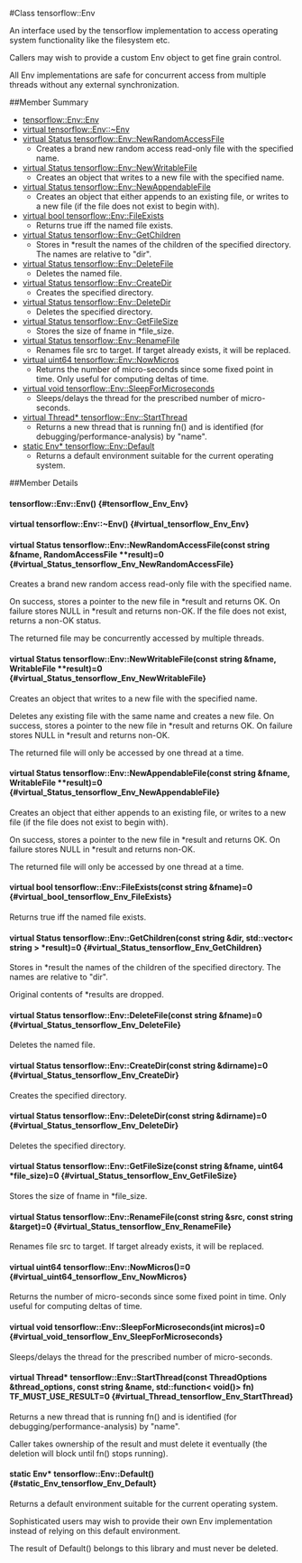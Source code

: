 #Class tensorflow::Env

An interface used by the tensorflow implementation to access operating system functionality like the filesystem etc.

Callers may wish to provide a custom Env object to get fine grain control.

All Env implementations are safe for concurrent access from multiple threads without any external synchronization.

##Member Summary

* [tensorflow::Env::Env](#tensorflow_Env_Env)
* [virtual tensorflow::Env::~Env](#virtual_tensorflow_Env_Env)
* [virtual Status tensorflow::Env::NewRandomAccessFile](#virtual_Status_tensorflow_Env_NewRandomAccessFile)
  * Creates a brand new random access read-only file with the specified name.
* [virtual Status tensorflow::Env::NewWritableFile](#virtual_Status_tensorflow_Env_NewWritableFile)
  * Creates an object that writes to a new file with the specified name.
* [virtual Status tensorflow::Env::NewAppendableFile](#virtual_Status_tensorflow_Env_NewAppendableFile)
  * Creates an object that either appends to an existing file, or writes to a new file (if the file does not exist to begin with).
* [virtual bool tensorflow::Env::FileExists](#virtual_bool_tensorflow_Env_FileExists)
  * Returns true iff the named file exists.
* [virtual Status tensorflow::Env::GetChildren](#virtual_Status_tensorflow_Env_GetChildren)
  * Stores in *result the names of the children of the specified directory. The names are relative to &quot;dir&quot;.
* [virtual Status tensorflow::Env::DeleteFile](#virtual_Status_tensorflow_Env_DeleteFile)
  * Deletes the named file.
* [virtual Status tensorflow::Env::CreateDir](#virtual_Status_tensorflow_Env_CreateDir)
  * Creates the specified directory.
* [virtual Status tensorflow::Env::DeleteDir](#virtual_Status_tensorflow_Env_DeleteDir)
  * Deletes the specified directory.
* [virtual Status tensorflow::Env::GetFileSize](#virtual_Status_tensorflow_Env_GetFileSize)
  * Stores the size of fname in *file_size.
* [virtual Status tensorflow::Env::RenameFile](#virtual_Status_tensorflow_Env_RenameFile)
  * Renames file src to target. If target already exists, it will be replaced.
* [virtual uint64 tensorflow::Env::NowMicros](#virtual_uint64_tensorflow_Env_NowMicros)
  * Returns the number of micro-seconds since some fixed point in time. Only useful for computing deltas of time.
* [virtual void tensorflow::Env::SleepForMicroseconds](#virtual_void_tensorflow_Env_SleepForMicroseconds)
  * Sleeps/delays the thread for the prescribed number of micro-seconds.
* [virtual Thread* tensorflow::Env::StartThread](#virtual_Thread_tensorflow_Env_StartThread)
  * Returns a new thread that is running fn() and is identified (for debugging/performance-analysis) by &quot;name&quot;.
* [static Env* tensorflow::Env::Default](#static_Env_tensorflow_Env_Default)
  * Returns a default environment suitable for the current operating system.

##Member Details

#### tensorflow::Env::Env() {#tensorflow_Env_Env}





#### virtual tensorflow::Env::~Env() {#virtual_tensorflow_Env_Env}





#### virtual Status tensorflow::Env::NewRandomAccessFile(const string &amp;fname, RandomAccessFile **result)=0 {#virtual_Status_tensorflow_Env_NewRandomAccessFile}

Creates a brand new random access read-only file with the specified name.

On success, stores a pointer to the new file in *result and returns OK. On failure stores NULL in *result and returns non-OK. If the file does not exist, returns a non-OK status.

The returned file may be concurrently accessed by multiple threads.

#### virtual Status tensorflow::Env::NewWritableFile(const string &amp;fname, WritableFile **result)=0 {#virtual_Status_tensorflow_Env_NewWritableFile}

Creates an object that writes to a new file with the specified name.

Deletes any existing file with the same name and creates a new file. On success, stores a pointer to the new file in *result and returns OK. On failure stores NULL in *result and returns non-OK.

The returned file will only be accessed by one thread at a time.

#### virtual Status tensorflow::Env::NewAppendableFile(const string &amp;fname, WritableFile **result)=0 {#virtual_Status_tensorflow_Env_NewAppendableFile}

Creates an object that either appends to an existing file, or writes to a new file (if the file does not exist to begin with).

On success, stores a pointer to the new file in *result and returns OK. On failure stores NULL in *result and returns non-OK.

The returned file will only be accessed by one thread at a time.

#### virtual bool tensorflow::Env::FileExists(const string &amp;fname)=0 {#virtual_bool_tensorflow_Env_FileExists}

Returns true iff the named file exists.



#### virtual Status tensorflow::Env::GetChildren(const string &amp;dir, std::vector&lt; string &gt; *result)=0 {#virtual_Status_tensorflow_Env_GetChildren}

Stores in *result the names of the children of the specified directory. The names are relative to &quot;dir&quot;.

Original contents of *results are dropped.

#### virtual Status tensorflow::Env::DeleteFile(const string &amp;fname)=0 {#virtual_Status_tensorflow_Env_DeleteFile}

Deletes the named file.



#### virtual Status tensorflow::Env::CreateDir(const string &amp;dirname)=0 {#virtual_Status_tensorflow_Env_CreateDir}

Creates the specified directory.



#### virtual Status tensorflow::Env::DeleteDir(const string &amp;dirname)=0 {#virtual_Status_tensorflow_Env_DeleteDir}

Deletes the specified directory.



#### virtual Status tensorflow::Env::GetFileSize(const string &amp;fname, uint64 *file_size)=0 {#virtual_Status_tensorflow_Env_GetFileSize}

Stores the size of fname in *file_size.



#### virtual Status tensorflow::Env::RenameFile(const string &amp;src, const string &amp;target)=0 {#virtual_Status_tensorflow_Env_RenameFile}

Renames file src to target. If target already exists, it will be replaced.



#### virtual uint64 tensorflow::Env::NowMicros()=0 {#virtual_uint64_tensorflow_Env_NowMicros}

Returns the number of micro-seconds since some fixed point in time. Only useful for computing deltas of time.



#### virtual void tensorflow::Env::SleepForMicroseconds(int micros)=0 {#virtual_void_tensorflow_Env_SleepForMicroseconds}

Sleeps/delays the thread for the prescribed number of micro-seconds.



#### virtual Thread* tensorflow::Env::StartThread(const ThreadOptions &amp;thread_options, const string &amp;name, std::function&lt; void()&gt; fn) TF_MUST_USE_RESULT=0 {#virtual_Thread_tensorflow_Env_StartThread}

Returns a new thread that is running fn() and is identified (for debugging/performance-analysis) by &quot;name&quot;.

Caller takes ownership of the result and must delete it eventually (the deletion will block until fn() stops running).

#### static Env* tensorflow::Env::Default() {#static_Env_tensorflow_Env_Default}

Returns a default environment suitable for the current operating system.

Sophisticated users may wish to provide their own Env implementation instead of relying on this default environment.

The result of Default() belongs to this library and must never be deleted.
